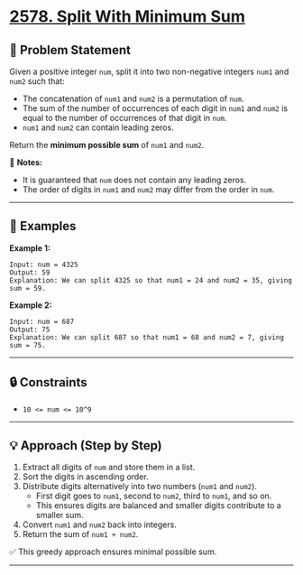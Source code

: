 # [2578. Split With Minimum Sum](https://leetcode.com/problems/split-with-minimum-sum/description/)

## 📌 Problem Statement
Given a positive integer `num`, split it into two non-negative integers `num1` and `num2` such that:

- The concatenation of `num1` and `num2` is a permutation of `num`.
- The sum of the number of occurrences of each digit in `num1` and `num2` is equal to the number of occurrences of that digit in `num`.
- `num1` and `num2` can contain leading zeros.  

Return the **minimum possible sum** of `num1` and `num2`.

🔹 **Notes:**  
- It is guaranteed that `num` does not contain any leading zeros.  
- The order of digits in `num1` and `num2` may differ from the order in `num`.  

---

## 📝 Examples  

**Example 1:**  
```
Input: num = 4325
Output: 59
Explanation: We can split 4325 so that num1 = 24 and num2 = 35, giving sum = 59.
```

**Example 2:**  
```
Input: num = 687
Output: 75
Explanation: We can split 687 so that num1 = 68 and num2 = 7, giving sum = 75.
```

---

## 🔒 Constraints
- `10 <= num <= 10^9`

---

## 💡 Approach (Step by Step)
1. Extract all digits of `num` and store them in a list.  
2. Sort the digits in ascending order.  
3. Distribute digits alternatively into two numbers (`num1` and `num2`).  
   - First digit goes to `num1`, second to `num2`, third to `num1`, and so on.  
   - This ensures digits are balanced and smaller digits contribute to a smaller sum.  
4. Convert `num1` and `num2` back into integers.  
5. Return the sum of `num1 + num2`.  

✅ This greedy approach ensures minimal possible sum.

---